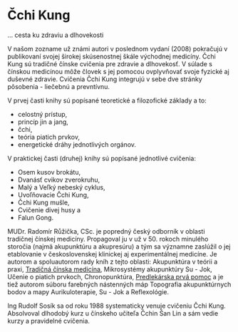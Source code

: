 Čchi Kung
=========

… cesta ku zdraviu a dlhovekosti

V našom zozname už známi autori v poslednom vydaní (2008) pokračujú v publikovaní
svojej širokej skúsenostnej škále východnej medicíny. Čchi Kung sú tradičné
čínske cvičenia pre zdravie a dlhovekosť. V súlade s čínskou medicínou môže
človek s jej pomocou ovplyvňovať svoje fyzické aj duševné zdravie. Cvičenia Čchi
Kung integrujú v sebe dve stránky pôsobenia - liečebnú a prevntívnu.

V prvej časti knihy sú popísané teoretické a filozofické základy a to:

* celostný prístup,
* princíp jin a jang,
* čchi,
* teória piatich prvkov,
* energetické dráhy jednotlivých orgánov.

V praktickej časti (druhej) knihy sú popísané jednotlivé cvičenia:

* Osem kusov brokátu,
* Dvanásť cvikov zverokruhu,
* Malý a Veľký nebeský cyklus,
* Uvoľňovacie Čchi Kung,
* Čchi Kung mušle,
* Cvičenie divej husy a
* Falun Gong.

MUDr. Radomír Růžička, CSc. je popredný český odborník v oblasti tradičnej
čínskej medicíny. Propagoval ju v už v 50. rokoch minulého storočia (najmä
akupunktúru a akupresúru) a tým sa významne zaslúžil o jej etablovanie v
československej klinickej aj experimentálnej medicíne. Je autorom a spoluautorom
rady kníh z tejto oblasti: Akupunktúra v teórii a praxi, [Tradičná čínska
medicína](../knihy/tradicni-cinska-medicina), Mikrosystémy
akupunktúry Su - Jok, Učenie o piatich prvkoch, Chronopunktúra, [Predlekárska
prvá pomoc](../knihy/predlekarska-prva-pomoc) a je tiež
autorom súboru farebných nástenných máp Topografia akupunktúrnych bodov a mapy
Aurikuloterapie, Su - Jok a Reflexológie.

Ing Rudolf Sosík sa od roku 1988 systematicky venuje cvičeniu Čchi Kung.
Absolvoval dlhodobý kurz u čínskeho učiteľa Čchin Šan Lin a sám vedie kurzy a
pravidelné cvičenia.

